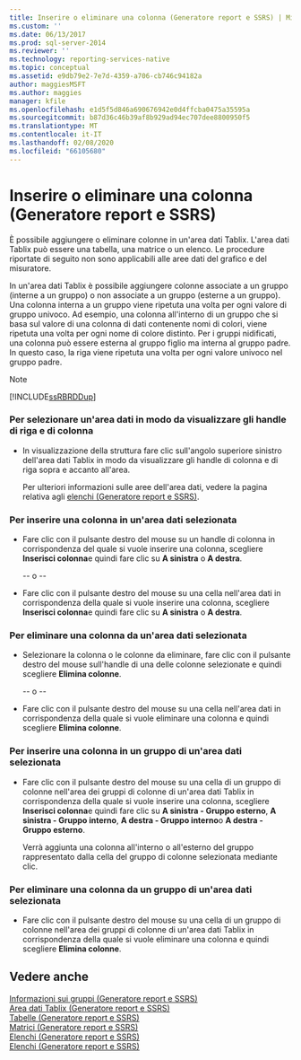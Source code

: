 ```yaml
---
title: Inserire o eliminare una colonna (Generatore report e SSRS) | Microsoft Docs
ms.custom: ''
ms.date: 06/13/2017
ms.prod: sql-server-2014
ms.reviewer: ''
ms.technology: reporting-services-native
ms.topic: conceptual
ms.assetid: e9db79e2-7e7d-4359-a706-cb746c94182a
author: maggiesMSFT
ms.author: maggies
manager: kfile
ms.openlocfilehash: e1d5f5d846a690676942e0d4ffcba0475a35595a
ms.sourcegitcommit: b87d36c46b39af8b929ad94ec707dee8800950f5
ms.translationtype: MT
ms.contentlocale: it-IT
ms.lasthandoff: 02/08/2020
ms.locfileid: "66105680"
---
```

# <a name="insert-or-delete-a-column-report-builder-and-ssrs"></a>Inserire o eliminare una colonna (Generatore report e SSRS)
  È possibile aggiungere o eliminare colonne in un'area dati Tablix. L'area dati Tablix può essere una tabella, una matrice o un elenco. Le procedure riportate di seguito non sono applicabili alle aree dati del grafico e del misuratore.  
  
 In un'area dati Tablix è possibile aggiungere colonne associate a un gruppo (interne a un gruppo) o non associate a un gruppo (esterne a un gruppo). Una colonna interna a un gruppo viene ripetuta una volta per ogni valore di gruppo univoco. Ad esempio, una colonna all'interno di un gruppo che si basa sul valore di una colonna di dati contenente nomi di colori, viene ripetuta una volta per ogni nome di colore distinto. Per i gruppi nidificati, una colonna può essere esterna al gruppo figlio ma interna al gruppo padre. In questo caso, la riga viene ripetuta una volta per ogni valore univoco nel gruppo padre.  
  
> [!NOTE]  
>  [!INCLUDE[ssRBRDDup](../../includes/ssrbrddup-md.md)]  
  
### <a name="to-select-a-data-region-so-that-the-row-and-column-handles-appear"></a>Per selezionare un'area dati in modo da visualizzare gli handle di riga e di colonna  
  
-   In visualizzazione della struttura fare clic sull'angolo superiore sinistro dell'area dati Tablix in modo da visualizzare gli handle di colonna e di riga sopra e accanto all'area.  
  
     Per ulteriori informazioni sulle aree dell'area dati, vedere la pagina relativa agli [elenchi &#40;Generatore report e SSRS&#41;](tables-matrices-and-lists-report-builder-and-ssrs.md).  
  
### <a name="to-insert-a-column-in-a-selected-data-region"></a>Per inserire una colonna in un'area dati selezionata  
  
-   Fare clic con il pulsante destro del mouse su un handle di colonna in corrispondenza del quale si vuole inserire una colonna, scegliere **Inserisci colonna**e quindi fare clic su **A sinistra** o **A destra**.  
  
     -- o --  
  
-   Fare clic con il pulsante destro del mouse su una cella nell'area dati in corrispondenza della quale si vuole inserire una colonna, scegliere **Inserisci colonna**e quindi fare clic su **A sinistra** o **A destra**.  
  
### <a name="to-delete-a-column-from-a-selected-data-region"></a>Per eliminare una colonna da un'area dati selezionata  
  
-   Selezionare la colonna o le colonne da eliminare, fare clic con il pulsante destro del mouse sull'handle di una delle colonne selezionate e quindi scegliere **Elimina colonne**.  
  
     -- o --  
  
-   Fare clic con il pulsante destro del mouse su una cella nell'area dati in corrispondenza della quale si vuole eliminare una colonna e quindi scegliere **Elimina colonne**.  
  
### <a name="to-insert-a-column-in-a-group-in-a-selected-data-region"></a>Per inserire una colonna in un gruppo di un'area dati selezionata  
  
-   Fare clic con il pulsante destro del mouse su una cella di un gruppo di colonne nell'area dei gruppi di colonne di un'area dati Tablix in corrispondenza della quale si vuole inserire una colonna, scegliere **Inserisci colonna**e quindi fare clic su **A sinistra - Gruppo esterno**, **A sinistra - Gruppo interno**, **A destra - Gruppo interno**o **A destra - Gruppo esterno**.  
  
     Verrà aggiunta una colonna all'interno o all'esterno del gruppo rappresentato dalla cella del gruppo di colonne selezionata mediante clic.  
  
### <a name="to-delete-a-column-from-a-group-in-a-selected-data-region"></a>Per eliminare una colonna da un gruppo di un'area dati selezionata  
  
-   Fare clic con il pulsante destro del mouse su una cella di un gruppo di colonne nell'area dei gruppi di colonne di un'area dati Tablix in corrispondenza della quale si vuole eliminare una colonna e quindi scegliere **Elimina colonne**.  
  
## <a name="see-also"></a>Vedere anche  
 [Informazioni sui gruppi &#40;Generatore report e SSRS&#41;](understanding-groups-report-builder-and-ssrs.md)   
 [Area dati Tablix &#40;Generatore report e SSRS&#41;](../tablix-data-region-report-builder-and-ssrs.md)   
 [Tabelle &#40;Generatore report e SSRS&#41;](tables-report-builder-and-ssrs.md)   
 [Matrici &#40;Generatore report e SSRS&#41;](create-a-matrix-report-builder-and-ssrs.md)   
 [Elenchi &#40;Generatore report e SSRS&#41;](create-invoices-and-forms-with-lists-report-builder-and-ssrs.md)   
 [Elenchi &#40;Generatore report e SSRS&#41;](tables-matrices-and-lists-report-builder-and-ssrs.md)  
  
  
